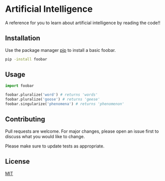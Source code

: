 # Artificial Intelligence

A reference for you to learn about artificial intelligence by reading the code!!


## Installation

Use the package manager [pip](https://pip.pypa.io/en/stable/) to install a basic foobar.

```bash
pip -install foobar
```

## Usage

```python
import foobar

foobar.pluralize('word') # returns 'words'
foobar.pluralize('goose') # returns 'geese'
foobar.singularize('phenomena') # returns 'phenomenon'
```

## Contributing
Pull requests are welcome. For major changes, please open an issue first to discuss what you would like to change.

Please make sure to update tests as appropriate.

## License
[MIT](https://choosealicense.com/licenses/mit/)